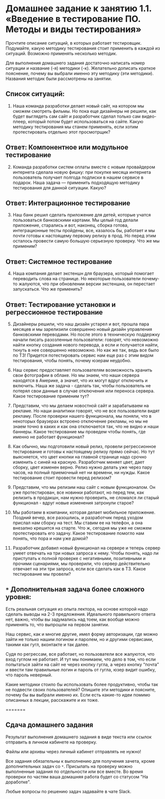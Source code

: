 # Домашнее задание к занятию 1.1. «Введение в тестирование ПО. Методы и виды тестирования»

Прочтите описание ситуаций, в которых работает тестировщик. Подумайте, какую методику тестирования стоит применить в каждой из ситуаций. Возможно применять несколько методик. 

Для выполнения домашнего задания достаточно написать номер ситуации и название (-я) методики (-к). Желательно дописать краткое пояснение, почему вы выбрали именно эту методику (эти методики).
Названия методик были рассмотрены на занятии.

## Список ситуаций:

1. Наша команда разработки делает новый сайт, на котором мы сможем смотреть фильмы. Но пока еще дизайнеры не решили, как будет выглядеть сам сайт и разработчик сделал только сам видео-плеер, который потом будет использоваться на сайте. Какую методику тестирования мы станем применять, если хотим протестировать отдельно этот просмотрщик?

Ответ: Компонентное или модульное тестирование
-----
2. Команда разработки систем оплаты вместе с новым провайдером интернета сделала новую фишку: при покупке месяца интернета пользователь получает полгода подписки в нашем сервисе в подарок. Наша задача — применить подходящую методику тестирования для данной ситуации. Какую?

Ответ: Интеграционное тестирование
-----
3. Наш банк решил сделать приложение для детей, которые учатся пользоваться банковскими картами. Мы целый год делали приложение, старались и вот, наконец, сборка готова, интеграционные тесты пройдены, все, казалось бы, работает и мы почти готовы к настоящему первому релизу в прод. Но перед этим осталось провести самую большую серьезную проверку. Что же мы применим?

Ответ: Системное тестирование
-----
4. Наша компания делает экстеншн для браузера, который помогает переводить слова на странице. Но некоторые пользователи почему-то жалуются, что при обновлении версии экстеншна, он перестает запускаться. Что же применить?

Ответ: Тестирование установки и регрессионное тестирование
-----
5. Дизайнеры решили, что наш дизайн устарел и вот, прошла пара месяцев и мы зарелизили совершенно новый дизайн управления банковскими переводами. Но после этого в техническую поддержку начали писать разозленные пользователи: говорят, что невозможно найти кнопку создания нового перевода, а если и получается найти, ткнуть в нее совершенно невозможно. 
Но как же так, ведь все было по ТЗ! Придется потестировать сервис нам еще раз с этим видом тестирования, чтобы понять, почему юзерам неудобно. 

6. Наш сервис предоставляет пользователям возможность хранить свои фотографии в облаке. Но мы знаем, что наши сервера находятся в Америке, а значит, что их могут вдруг отключить и включить. Наша же задача - сделать так, чтобы пользователь не потерял свои данные в случае отключения или переноса сервера. Какое тестирование применим тут?

7. Представим, что мы делаем новостной сайт и зарабатываем на рекламе. Но наши аналитики говорят, что не все пользователи видят рекламу. После проверки нашего функционала, мы поняли, что в некоторых браузерах встроено отключение рекламы, но мы не знаем точно в каких и как она отключается так, что не видно и наши баннеры. Какое тестирование мы проведем чтобы понять, где именно не работает функционал?

8. Как обычно, мы подготовили новый релиз, провели регрессионное тестирование и готовы к настоящему релизу прямо сейчас. Но тут выясняется, что цвет кнопки на главной странице надо срочно изменить с синей на красную. Разработчик меняет цвет, дает сборку, цвет изменен верно. Релиз нужно делать уже через пару часов, на полный приемочный нет ни времени, ни нужды. Какое тестирование стоит провести перед релизом?

9. Представим, что мы релизим наш сайт с новым функционалом. Он уже протестирован, все новинки работают, но перед тем, как релизить в продакшн, нам нужно проверить, не сломался ли старый функционал - вдруг новые изменения затронули старое?

10. Мы работаем в компании, которая делает мобильное приложение. Поздний вечер, все разошлись, и разработчик перед уходом прислал нам сборку на тест. Мы ставим ее на телефон, а она внезапно крешится на старте. Что ж, сегодня мы уже не сможем протестировать его задачу. Какое тестирование помогло нам понять, что пора и нам уже домой?

11. Разработчик добавил новый функционал на сервере и теперь сервер умеет отвечать на три новых запроса к нему. Чтобы понять, надо ли приступать к полной проверке с негативными, позитивными и прочими сценариями, мы проверили, что сервер действительно отвечает на эти три запроса, если все сделать как в ТЗ. Какое тестирование мы провели?

## `*` Дополнительная задача более сложного уровня:

Есть реальная ситуация из опыта лектора, на основе которой надо сделать выводы на 2-3 предложения. Идеального правильного ответа нет, важно, чтобы вы задумались над тоем, как вообще можно применять то, что выпрошли на первом занятии.

Наш сервис, как и многие другие, имел форму авторизации, где можно зайти не только нашим логином и паролем, но и другими сервисами, такими как гугл, вконтакте и так далее. 

Судя по регрессам, все работает, но пользователи все жалуются, что вход гуглом не работает. И тут мы понимаем, что дело в том, что если попытаться зайти на сайт не через кнопку гугла, а через кнопку “почта” и ввести там правильные логин и пароль от гугла, юзер видит ошибку, что пароль неверный. 

Какие методики стоило бы использовать более продуктивно, чтобы так не подвести своих пользователей? 
Опишите эти методики и поясните, почему бы вы выбрали именно их. Если есть какие-то идеи помимо описанных в лекции, расскажите и их тоже.

=======

## Сдача домашнего задания

Результат выполнения домашнего задания в виде текста или ссылок отправить в личном кабинете на проверку.

Файлы или архивы через личный кабинет отправлять не нужно!

Все задания обязательны к выполнению для получения зачета, кроме дополнительных задач со `*`. Присылать на проверку можно выполненные задания по отдельности или все вместе. Во время проверки по частям ваша домашняя работа будет со статусом "На доработке".

Любые вопросы по решению задач задавайте в чате Slack.
